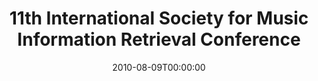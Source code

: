 ---
acronym: ISMIR-2010
date: '2010-08-09T00:00:00'
ext_url: http://ismir2010.ismir.net/
location: Utrecht, The Netherlands
submission_date: '2010-03-24T00:00:00'
title: 11th International Society for Music Information Retrieval Conference
---